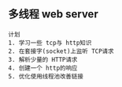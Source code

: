 ## 多线程 web server
```
计划
1. 学习一些 tcp与 http知识
2. 在套接字(socket)上监听 TCP请求
3. 解析少量的 HTTP请求
4. 创建一个 http的响应
5. 优化使用线程池改善链接
```